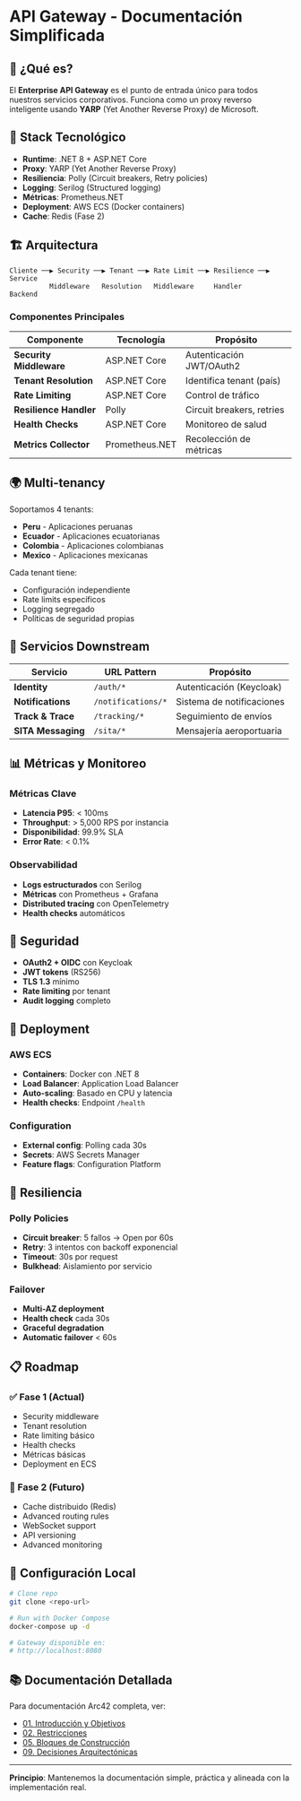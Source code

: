 # API Gateway - Documentación Simplificada

## 🎯 ¿Qué es?

El **Enterprise API Gateway** es el punto de entrada único para todos nuestros servicios corporativos. Funciona como un proxy reverso inteligente usando **YARP** (Yet Another Reverse Proxy) de Microsoft.

## 🔧 Stack Tecnológico

- **Runtime**: .NET 8 + ASP.NET Core
- **Proxy**: YARP (Yet Another Reverse Proxy)
- **Resiliencia**: Polly (Circuit breakers, Retry policies)
- **Logging**: Serilog (Structured logging)
- **Métricas**: Prometheus.NET
- **Deployment**: AWS ECS (Docker containers)
- **Cache**: Redis (Fase 2)

## 🏗️ Arquitectura

```
Cliente ──▶ Security ──▶ Tenant ──▶ Rate Limit ──▶ Resilience ──▶ Service
          Middleware   Resolution   Middleware     Handler      Backend
```

### Componentes Principales

| Componente | Tecnología | Propósito |
|------------|------------|-----------|
| **Security Middleware** | ASP.NET Core | Autenticación JWT/OAuth2 |
| **Tenant Resolution** | ASP.NET Core | Identifica tenant (país) |
| **Rate Limiting** | ASP.NET Core | Control de tráfico |
| **Resilience Handler** | Polly | Circuit breakers, retries |
| **Health Checks** | ASP.NET Core | Monitoreo de salud |
| **Metrics Collector** | Prometheus.NET | Recolección de métricas |

## 🌍 Multi-tenancy

Soportamos 4 tenants:

- **Peru** - Aplicaciones peruanas
- **Ecuador** - Aplicaciones ecuatorianas
- **Colombia** - Aplicaciones colombianas
- **Mexico** - Aplicaciones mexicanas

Cada tenant tiene:

- Configuración independiente
- Rate limits específicos
- Logging segregado
- Políticas de seguridad propias

## 🔗 Servicios Downstream

| Servicio | URL Pattern | Propósito |
|----------|-------------|-----------|
| **Identity** | `/auth/*` | Autenticación (Keycloak) |
| **Notifications** | `/notifications/*` | Sistema de notificaciones |
| **Track & Trace** | `/tracking/*` | Seguimiento de envíos |
| **SITA Messaging** | `/sita/*` | Mensajería aeroportuaria |

## 📊 Métricas y Monitoreo

### Métricas Clave

- **Latencia P95**: < 100ms
- **Throughput**: > 5,000 RPS por instancia
- **Disponibilidad**: 99.9% SLA
- **Error Rate**: < 0.1%

### Observabilidad

- **Logs estructurados** con Serilog
- **Métricas** con Prometheus + Grafana
- **Distributed tracing** con OpenTelemetry
- **Health checks** automáticos

## 🔐 Seguridad

- **OAuth2 + OIDC** con Keycloak
- **JWT tokens** (RS256)
- **TLS 1.3** mínimo
- **Rate limiting** por tenant
- **Audit logging** completo

## 🚀 Deployment

### AWS ECS

- **Containers**: Docker con .NET 8
- **Load Balancer**: Application Load Balancer
- **Auto-scaling**: Basado en CPU y latencia
- **Health checks**: Endpoint `/health`

### Configuration

- **External config**: Polling cada 30s
- **Secrets**: AWS Secrets Manager
- **Feature flags**: Configuration Platform

## 🔄 Resiliencia

### Polly Policies

- **Circuit breaker**: 5 fallos → Open por 60s
- **Retry**: 3 intentos con backoff exponencial
- **Timeout**: 30s por request
- **Bulkhead**: Aislamiento por servicio

### Failover

- **Multi-AZ deployment**
- **Health check** cada 30s
- **Graceful degradation**
- **Automatic failover** < 60s

## 📋 Roadmap

### ✅ Fase 1 (Actual)

- Security middleware
- Tenant resolution
- Rate limiting básico
- Health checks
- Métricas básicas
- Deployment en ECS

### 🔄 Fase 2 (Futuro)

- Cache distribuido (Redis)
- Advanced routing rules
- WebSocket support
- API versioning
- Advanced monitoring

## 🔧 Configuración Local

```bash
# Clone repo
git clone <repo-url>

# Run with Docker Compose
docker-compose up -d

# Gateway disponible en:
# http://localhost:8080
```

## 📚 Documentación Detallada

Para documentación Arc42 completa, ver:

- [01. Introducción y Objetivos](./01-introduccion-y-objetivos.md)
- [02. Restricciones](./02-restricciones-de-la-arquitectura.md)
- [05. Bloques de Construcción](./05-vista-bloques-construccion.md)
- [09. Decisiones Arquitectónicas](./09-decisiones-arquitectura.md)

---

**Principio**: Mantenemos la documentación simple, práctica y alineada con la implementación real.
